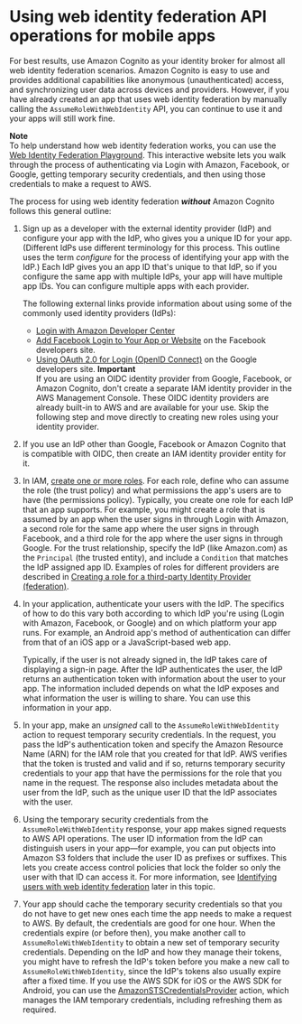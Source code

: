 # Using web identity federation API operations for mobile apps<a name="id_roles_providers_oidc_manual"></a>

For best results, use Amazon Cognito as your identity broker for almost all web identity federation scenarios\. Amazon Cognito is easy to use and provides additional capabilities like anonymous \(unauthenticated\) access, and synchronizing user data across devices and providers\. However, if you have already created an app that uses web identity federation by manually calling the `AssumeRoleWithWebIdentity` API, you can continue to use it and your apps will still work fine\. 

**Note**  
To help understand how web identity federation works, you can use the [Web Identity Federation Playground](http://aws.amazon.com/blogs/aws/the-aws-web-identity-federation-playground/)\. This interactive website lets you walk through the process of authenticating via Login with Amazon, Facebook, or Google, getting temporary security credentials, and then using those credentials to make a request to AWS\.

The process for using web identity federation ***without*** Amazon Cognito follows this general outline: 

1. Sign up as a developer with the external identity provider \(IdP\) and configure your app with the IdP, who gives you a unique ID for your app\. \(Different IdPs use different terminology for this process\. This outline uses the term *configure* for the process of identifying your app with the IdP\.\) Each IdP gives you an app ID that's unique to that IdP, so if you configure the same app with multiple IdPs, your app will have multiple app IDs\. You can configure multiple apps with each provider\. 

   The following external links provide information about using some of the commonly used identity providers \(IdPs\): 
   + [Login with Amazon Developer Center](https://login.amazon.com/) 
   + [Add Facebook Login to Your App or Website](https://developers.facebook.com/docs/facebook-login/v2.1) on the Facebook developers site\. 
   + [Using OAuth 2\.0 for Login \(OpenID Connect\)](https://developers.google.com/accounts/docs/OAuth2Login) on the Google developers site\.
**Important**  
If you are using an OIDC identity provider from Google, Facebook, or Amazon Cognito, don't create a separate IAM identity provider in the AWS Management Console\. These OIDC identity providers are already built\-in to AWS and are available for your use\. Skip the following step and move directly to creating new roles using your identity provider\.

1. If you use an IdP other than Google, Facebook or Amazon Cognito that is compatible with OIDC, then create an IAM identity provider entity for it\.

1. In IAM, [create one or more roles](id_roles_create_for-idp.md)\. For each role, define who can assume the role \(the trust policy\) and what permissions the app's users are to have \(the permissions policy\)\. Typically, you create one role for each IdP that an app supports\. For example, you might create a role that is assumed by an app when the user signs in through Login with Amazon, a second role for the same app where the user signs in through Facebook, and a third role for the app where the user signs in through Google\. For the trust relationship, specify the IdP \(like Amazon\.com\) as the `Principal` \(the trusted entity\), and include a `Condition` that matches the IdP assigned app ID\. Examples of roles for different providers are described in [Creating a role for a third\-party Identity Provider \(federation\)](id_roles_create_for-idp.md)\. 

1. In your application, authenticate your users with the IdP\. The specifics of how to do this vary both according to which IdP you're using \(Login with Amazon, Facebook, or Google\) and on which platform your app runs\. For example, an Android app's method of authentication can differ from that of an iOS app or a JavaScript\-based web app\.

   Typically, if the user is not already signed in, the IdP takes care of displaying a sign\-in page\. After the IdP authenticates the user, the IdP returns an authentication token with information about the user to your app\. The information included depends on what the IdP exposes and what information the user is willing to share\. You can use this information in your app\.

1. In your app, make an *unsigned* call to the `AssumeRoleWithWebIdentity` action to request temporary security credentials\. In the request, you pass the IdP's authentication token and specify the Amazon Resource Name \(ARN\) for the IAM role that you created for that IdP\. AWS verifies that the token is trusted and valid and if so, returns temporary security credentials to your app that have the permissions for the role that you name in the request\. The response also includes metadata about the user from the IdP, such as the unique user ID that the IdP associates with the user\.

1. Using the temporary security credentials from the `AssumeRoleWithWebIdentity` response, your app makes signed requests to AWS API operations\. The user ID information from the IdP can distinguish users in your app—for example, you can put objects into Amazon S3 folders that include the user ID as prefixes or suffixes\. This lets you create access control policies that lock the folder so only the user with that ID can access it\. For more information, see [Identifying users with web identity federation](id_roles_providers_oidc_user-id.md) later in this topic\.

1. Your app should cache the temporary security credentials so that you do not have to get new ones each time the app needs to make a request to AWS\. By default, the credentials are good for one hour\. When the credentials expire \(or before then\), you make another call to `AssumeRoleWithWebIdentity` to obtain a new set of temporary security credentials\. Depending on the IdP and how they manage their tokens, you might have to refresh the IdP's token before you make a new call to `AssumeRoleWithWebIdentity`, since the IdP's tokens also usually expire after a fixed time\. If you use the AWS SDK for iOS or the AWS SDK for Android, you can use the [AmazonSTSCredentialsProvider](http://aws.amazon.com/blogs/mobile/using-the-amazoncredentialsprovider-protocol-in-the-aws-sdk-for-ios) action, which manages the IAM temporary credentials, including refreshing them as required\.